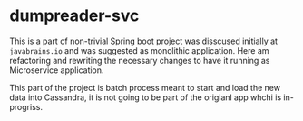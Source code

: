 # dumpreader-svc
This is a part of non-trivial Spring boot project was disscused initially at ```javabrains.io``` and was suggested as monolithic application. Here am refactoring  and rewriting the necessary  changes to have it running as Microservice application.

This part of the project is batch process meant to start and load the new data into Cassandra, it is not going to be part of the origianl app whchi is in-progriss.
